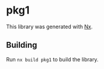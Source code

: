 # pkg1

This library was generated with [Nx](https://nx.dev).

## Building

Run `nx build pkg1` to build the library.
